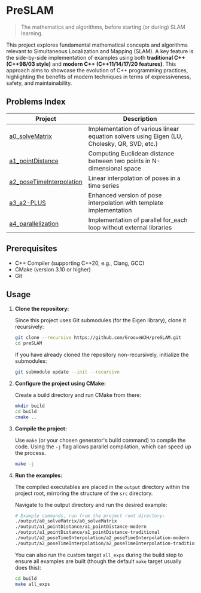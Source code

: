 # PreSLAM

> The mathematics and algorithms, before starting (or during) SLAM learning.

This project explores fundamental mathematical concepts and algorithms relevant to Simultaneous Localization and Mapping (SLAM). A key feature is the side-by-side implementation of examples using both **traditional C++ (C++98/03 style)** and **modern C++ (C++11/14/17/20 features)**. This approach aims to showcase the evolution of C++ programming practices, highlighting the benefits of modern techniques in terms of expressiveness, safety, and maintainability.

## Problems Index

| Project                                               | Description                                                                                 |
| ----------------------------------------------------- | ------------------------------------------------------------------------------------------- |
| [a0_solveMatrix](src/a0_solveMatrix)                     | Implementation of various linear equation solvers using Eigen (LU, Cholesky, QR, SVD, etc.) |
| [a1_pointDistance](src/a1_pointDistance)                 | Computing Euclidean distance between two points in N-dimensional space                      |
| [a2_poseTimeInterpolation](src/a2_poseTimeInterpolation) | Linear interpolation of poses in a time series                                              |
| [a3_a2-PLUS](src/a3_a2-PLUS)                             | Enhanced version of pose interpolation with template implementation                         |
| [a4_parallelization](src/a4_parallelization)             | Implementation of parallel for_each loop without external libraries                         |

## Prerequisites

* C++ Compiler (supporting C++20, e.g., Clang, GCC)
* CMake (version 3.10 or higher)
* Git

## Usage

1. **Clone the repository:**

   Since this project uses Git submodules (for the Eigen library), clone it recursively:

   ```bash
   git clone --recursive https://github.com/GrooveWJH/preSLAM.git
   cd preSLAM
   ```
   If you have already cloned the repository non-recursively, initialize the submodules:

   ```bash
   git submodule update --init --recursive
   ```
2. **Configure the project using CMake:**

   Create a build directory and run CMake from there:

   ```bash
   mkdir build
   cd build
   cmake .. 
   ```
3. **Compile the project:**

   Use `make` (or your chosen generator's build command) to compile the code. Using the `-j` flag allows parallel compilation, which can speed up the process.

   ```bash
   make -j 
   ```
4. **Run the examples:**

   The compiled executables are placed in the `output` directory within the project root, mirroring the structure of the `src` directory.

   Navigate to the output directory and run the desired example:

   ```bash
   # Example commands, run from the project root directory:
   ./output/a0_solveMatrix/a0_solveMatrix 
   ./output/a1_pointDistance/a1_pointDistance-modern
   ./output/a1_pointDistance/a1_pointDistance-traditional
   ./output/a2_poseTimeInterpolation/a2_poseTimeInterpolation-modern
   ./output/a2_poseTimeInterpolation/a2_poseTimeInterpolation-traditional
   ```
   You can also run the custom target `all_exps` during the build step to ensure all examples are built (though the default `make` target usually does this):

   ```bash
   cd build
   make all_exps
   ```
